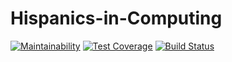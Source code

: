 # Hispanics-in-Computing

[![Maintainability](https://api.codeclimate.com/v1/badges/b37257d72e1c0ba3d645/maintainability)](https://codeclimate.com/github/CS169-Group9/Hispanics-in-Computing/maintainability) [![Test Coverage](https://api.codeclimate.com/v1/badges/b37257d72e1c0ba3d645/test_coverage)](https://codeclimate.com/github/CS169-Group9/Hispanics-in-Computing/test_coverage) [![Build Status](https://travis-ci.com/CS169-Group9/Hispanics-in-Computing.svg?branch=master)](https://travis-ci.com/CS169-Group9/Hispanics-in-Computing)

